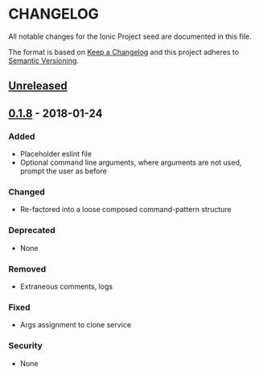 # CHANGELOG

All notable changes for the Ionic Project seed are documented in this file.

The format is based on [Keep a Changelog](http://keepachangelog.com/en/1.0.0/)
and this project adheres to [Semantic Versioning](http://semver.org/spec/v2.0.0.html).

## [Unreleased](#)

## [0.1.8](https://github.com/chrisweight/cjw-cli/compare/v0.1.7...v0.1.8) - 2018-01-24
### Added
- Placeholder eslint file
- Optional command line arguments, where arguments are not used, prompt the user as before

### Changed
- Re-factored into a loose composed command-pattern structure

### Deprecated
- None

### Removed
- Extraneous comments, logs

### Fixed
- Args assignment to clone service

### Security
- None
